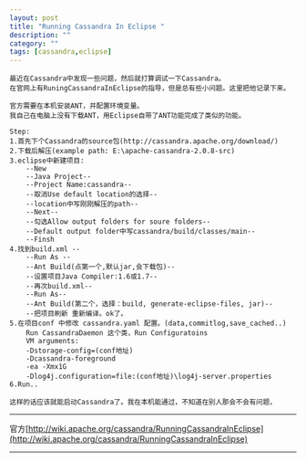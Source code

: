 ```yaml
---
layout: post
title: "Running Cassandra In Eclipse "
description: ""
category: ""
tags: [cassandra,eclipse]
---
```

	最近在Cassandra中发现一些问题，然后就打算调试一下Cassandra。
	在官网上有RuningCassandraInEclipse的指导，但是总有些小问题。这里把他记录下来。
	
	官方需要在本机安装ANT，并配置环境变量。
	我自己在电脑上没有下载ANT，用Eclipse自带了ANT功能完成了类似的功能。
	
	Step:
	1.首先下个Cassandra的source包(http://cassandra.apache.org/download/)
	2.下载后解压(example path: E:\apache-cassandra-2.0.8-src)
	3.eclipse中新建项目:
		--New
		--Java Project--
		--Project Name:cassandra--
		--取消Use default location的选择--
		--location中写刚刚解压的path--
		--Next--
		--勾选Allow output folders for soure folders--
		--Default output folder中写cassandra/build/classes/main--
		--Finsh
	4.找到build.xml -- 
		--Run As -- 
		--Ant Build(点第一个,默认jar,会下载包)--
		--设置项目Java Compiler:1.6或1.7--
		--再次build.xml--
		--Run As--
		--Ant Build(第二个，选择：build, generate-eclipse-files, jar)--
		--把项目刷新 重新编译。ok了。
	5.在项目conf 中修改 cassandra.yaml 配置。(data,commitlog,save_cached..)
		Run CassandraDaemon 这个类，Run Configuratoins 
		VM arguments:
		-Dstorage-config=(conf地址)
		-Dcassandra-foreground 
		-ea -Xmx1G
		-Dlog4j.configuration=file:(conf地址)\log4j-server.properties
	6.Run..
	
	这样的话应该就能启动Cassandra了。我在本机能通过，不知道在别人那会不会有问题，
	
---	
	
官方[http://wiki.apache.org/cassandra/RunningCassandraInEclipse](http://wiki.apache.org/cassandra/RunningCassandraInEclipse)
					
---

